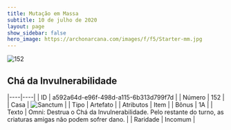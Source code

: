 ```yaml
---
title: Mutação em Massa
subtitle: 10 de julho de 2020
layout: page
show_sidebar: false
hero_image: https://archonarcana.com/images/f/f5/Starter-mm.jpg
---
```


![152](https://cdn.keyforgegame.com/media/card_front/pt/479_152_RJ99C8H7PWJH_pt.png)

## Chá da Invulnerabilidade

|----|----|
| ID | a592a64d-e96f-498d-a115-6b313d799f7d |
| Número | 152 |
| Casa | ![Sanctum](https://archonarcana.com/images/thumb/c/c7/Sanctum.png/22px-Sanctum.png "Santuário") |
| Tipo | Artefato |
| Atributos | Item |
| Bônus | 1A |
| Texto | Omni: Destrua o Chá da Invulnerabilidade. Pelo restante do turno, as criaturas amigas não podem sofrer dano. |
| Raridade | Incomum |
